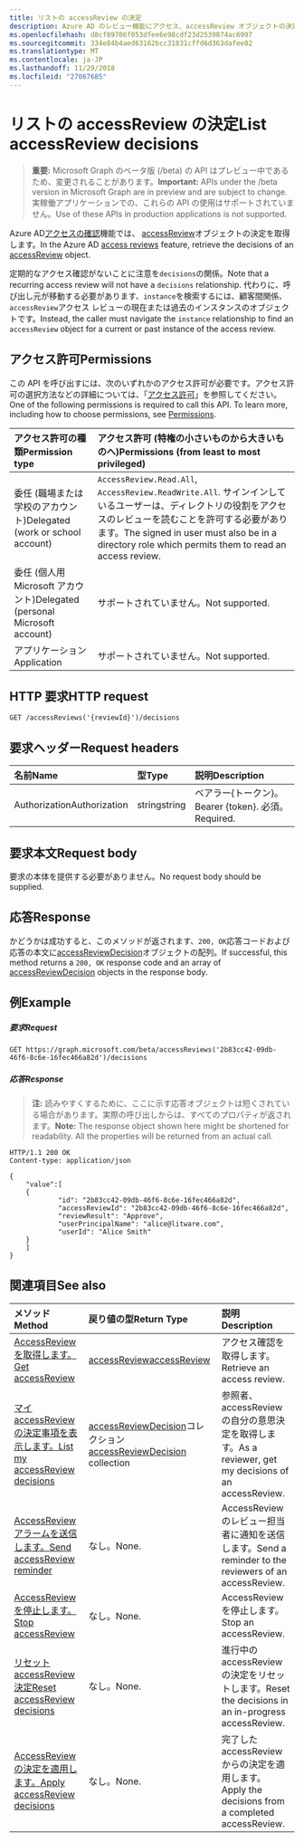```yaml
---
title: リストの accessReview の決定
description: Azure AD のレビュー機能にアクセス、accessReview オブジェクトの決定を取得します。
ms.openlocfilehash: d8cf89706f053dfee6e98cdf23d2539874ac6997
ms.sourcegitcommit: 334e84b4aed63162bcc31831cffd6d363dafee02
ms.translationtype: MT
ms.contentlocale: ja-JP
ms.lasthandoff: 11/29/2018
ms.locfileid: "27067685"
---
```

# <a name="list-accessreview-decisions"></a><span data-ttu-id="5fbe8-103">リストの accessReview の決定</span><span class="sxs-lookup"><span data-stu-id="5fbe8-103">List accessReview decisions</span></span>

> <span data-ttu-id="5fbe8-104">**重要:** Microsoft Graph のベータ版 (/beta) の API はプレビュー中であるため、変更されることがあります。</span><span class="sxs-lookup"><span data-stu-id="5fbe8-104">**Important:** APIs under the /beta version in Microsoft Graph are in preview and are subject to change.</span></span> <span data-ttu-id="5fbe8-105">実稼働アプリケーションでの、これらの API の使用はサポートされていません。</span><span class="sxs-lookup"><span data-stu-id="5fbe8-105">Use of these APIs in production applications is not supported.</span></span>

<span data-ttu-id="5fbe8-106">Azure AD[アクセスの確認](../resources/accessreviews-root.md)機能では、 [accessReview](../resources/accessreview.md)オブジェクトの決定を取得します。</span><span class="sxs-lookup"><span data-stu-id="5fbe8-106">In the Azure AD [access reviews](../resources/accessreviews-root.md) feature, retrieve the decisions of an [accessReview](../resources/accessreview.md) object.</span></span>

<span data-ttu-id="5fbe8-107">定期的なアクセス確認がないことに注意を`decisions`の関係。</span><span class="sxs-lookup"><span data-stu-id="5fbe8-107">Note that a recurring access review will not have a `decisions` relationship.</span></span>  <span data-ttu-id="5fbe8-108">代わりに、呼び出し元が移動する必要があります、`instance`を検索するには、顧客間関係、`accessReview`アクセス レビューの現在または過去のインスタンスのオブジェクトです。</span><span class="sxs-lookup"><span data-stu-id="5fbe8-108">Instead, the caller must navigate the `instance` relationship to find an `accessReview` object for a current or past instance of the access review.</span></span>

## <a name="permissions"></a><span data-ttu-id="5fbe8-109">アクセス許可</span><span class="sxs-lookup"><span data-stu-id="5fbe8-109">Permissions</span></span>
<span data-ttu-id="5fbe8-p103">この API を呼び出すには、次のいずれかのアクセス許可が必要です。アクセス許可の選択方法などの詳細については、「[アクセス許可](/graph/permissions-reference)」を参照してください。</span><span class="sxs-lookup"><span data-stu-id="5fbe8-p103">One of the following permissions is required to call this API. To learn more, including how to choose permissions, see [Permissions](/graph/permissions-reference).</span></span>

|<span data-ttu-id="5fbe8-112">アクセス許可の種類</span><span class="sxs-lookup"><span data-stu-id="5fbe8-112">Permission type</span></span>                        | <span data-ttu-id="5fbe8-113">アクセス許可 (特権の小さいものから大きいものへ)</span><span class="sxs-lookup"><span data-stu-id="5fbe8-113">Permissions (from least to most privileged)</span></span>              |
|:--------------------------------------|:---------------------------------------------------------|
|<span data-ttu-id="5fbe8-114">委任 (職場または学校のアカウント)</span><span class="sxs-lookup"><span data-stu-id="5fbe8-114">Delegated (work or school account)</span></span>     | <span data-ttu-id="5fbe8-115">`AccessReview.Read.All`, `AccessReview.ReadWrite.All`.</span><span class="sxs-lookup"><span data-stu-id="5fbe8-115"></span></span>  <span data-ttu-id="5fbe8-116">サインインしているユーザーは、ディレクトリの役割をアクセスのレビューを読むことを許可する必要があります。</span><span class="sxs-lookup"><span data-stu-id="5fbe8-116">The signed in user must also be in a directory role which permits them to read an access review.</span></span> |
|<span data-ttu-id="5fbe8-117">委任 (個人用 Microsoft アカウント)</span><span class="sxs-lookup"><span data-stu-id="5fbe8-117">Delegated (personal Microsoft account)</span></span> | <span data-ttu-id="5fbe8-118">サポートされていません。</span><span class="sxs-lookup"><span data-stu-id="5fbe8-118">Not supported.</span></span> |
|<span data-ttu-id="5fbe8-119">アプリケーション</span><span class="sxs-lookup"><span data-stu-id="5fbe8-119">Application</span></span>                            | <span data-ttu-id="5fbe8-120">サポートされていません。</span><span class="sxs-lookup"><span data-stu-id="5fbe8-120">Not supported.</span></span> |

## <a name="http-request"></a><span data-ttu-id="5fbe8-121">HTTP 要求</span><span class="sxs-lookup"><span data-stu-id="5fbe8-121">HTTP request</span></span>
<!-- { "blockType": "ignored" } -->
```http
GET /accessReviews('{reviewId}')/decisions
```
## <a name="request-headers"></a><span data-ttu-id="5fbe8-122">要求ヘッダー</span><span class="sxs-lookup"><span data-stu-id="5fbe8-122">Request headers</span></span>
| <span data-ttu-id="5fbe8-123">名前</span><span class="sxs-lookup"><span data-stu-id="5fbe8-123">Name</span></span>         | <span data-ttu-id="5fbe8-124">型</span><span class="sxs-lookup"><span data-stu-id="5fbe8-124">Type</span></span>        | <span data-ttu-id="5fbe8-125">説明</span><span class="sxs-lookup"><span data-stu-id="5fbe8-125">Description</span></span> |
|:-------------|:------------|:------------|
| <span data-ttu-id="5fbe8-126">Authorization</span><span class="sxs-lookup"><span data-stu-id="5fbe8-126">Authorization</span></span> | <span data-ttu-id="5fbe8-127">string</span><span class="sxs-lookup"><span data-stu-id="5fbe8-127">string</span></span> | <span data-ttu-id="5fbe8-128">ベアラー\{トークン\}。</span><span class="sxs-lookup"><span data-stu-id="5fbe8-128">Bearer \{token\}.</span></span> <span data-ttu-id="5fbe8-129">必須。</span><span class="sxs-lookup"><span data-stu-id="5fbe8-129">Required.</span></span> |

## <a name="request-body"></a><span data-ttu-id="5fbe8-130">要求本文</span><span class="sxs-lookup"><span data-stu-id="5fbe8-130">Request body</span></span>
<span data-ttu-id="5fbe8-131">要求の本体を提供する必要がありません。</span><span class="sxs-lookup"><span data-stu-id="5fbe8-131">No request body should be supplied.</span></span>

## <a name="response"></a><span data-ttu-id="5fbe8-132">応答</span><span class="sxs-lookup"><span data-stu-id="5fbe8-132">Response</span></span>
<span data-ttu-id="5fbe8-133">かどうかは成功すると、このメソッドが返されます、`200, OK`応答コードおよび応答の本文に[accessReviewDecision](../resources/accessreviewdecision.md)オブジェクトの配列。</span><span class="sxs-lookup"><span data-stu-id="5fbe8-133">If successful, this method returns a `200, OK` response code and an array of [accessReviewDecision](../resources/accessreviewdecision.md) objects in the response body.</span></span>

## <a name="example"></a><span data-ttu-id="5fbe8-134">例</span><span class="sxs-lookup"><span data-stu-id="5fbe8-134">Example</span></span>
##### <a name="request"></a><span data-ttu-id="5fbe8-135">要求</span><span class="sxs-lookup"><span data-stu-id="5fbe8-135">Request</span></span>

<!-- {
  "blockType": "request",
  "name": "get_accessReview_decisions"
}-->
```http
GET https://graph.microsoft.com/beta/accessReviews('2b83cc42-09db-46f6-8c6e-16fec466a82d')/decisions
```

##### <a name="response"></a><span data-ttu-id="5fbe8-136">応答</span><span class="sxs-lookup"><span data-stu-id="5fbe8-136">Response</span></span>
><span data-ttu-id="5fbe8-p106">**注:** 読みやすくするために、ここに示す応答オブジェクトは短くされている場合があります。実際の呼び出しからは、すべてのプロパティが返されます。</span><span class="sxs-lookup"><span data-stu-id="5fbe8-p106">**Note:** The response object shown here might be shortened for readability. All the properties will be returned from an actual call.</span></span>
<!-- {
  "blockType": "response",
  "truncated": true,
  "@odata.type": "microsoft.graph.accessReviewDecision",
  "isCollection": "true"
} -->
```http
HTTP/1.1 200 OK
Content-type: application/json

{
    "value":[
    {
            "id": "2b83cc42-09db-46f6-8c6e-16fec466a82d",
            "accessReviewId": "2b83cc42-09db-46f6-8c6e-16fec466a82d",
            "reviewResult": "Approve",
            "userPrincipalName": "alice@litware.com",
            "userId": "Alice Smith"
    }
    ]
}
```

## <a name="see-also"></a><span data-ttu-id="5fbe8-139">関連項目</span><span class="sxs-lookup"><span data-stu-id="5fbe8-139">See also</span></span>

| <span data-ttu-id="5fbe8-140">メソッド</span><span class="sxs-lookup"><span data-stu-id="5fbe8-140">Method</span></span>           | <span data-ttu-id="5fbe8-141">戻り値の型</span><span class="sxs-lookup"><span data-stu-id="5fbe8-141">Return Type</span></span>    |<span data-ttu-id="5fbe8-142">説明</span><span class="sxs-lookup"><span data-stu-id="5fbe8-142">Description</span></span>|
|:---------------|:--------|:----------|
|[<span data-ttu-id="5fbe8-143">AccessReview を取得します。</span><span class="sxs-lookup"><span data-stu-id="5fbe8-143">Get accessReview</span></span>](accessreview-get.md) |  [<span data-ttu-id="5fbe8-144">accessReview</span><span class="sxs-lookup"><span data-stu-id="5fbe8-144">accessReview</span></span>](../resources/accessreview.md) |  <span data-ttu-id="5fbe8-145">アクセス確認を取得します。</span><span class="sxs-lookup"><span data-stu-id="5fbe8-145">Retrieve an access review.</span></span> |
|[<span data-ttu-id="5fbe8-146">マイ accessReview の決定事項を表示します。</span><span class="sxs-lookup"><span data-stu-id="5fbe8-146">List my accessReview decisions</span></span>](accessreview-listmydecisions.md) |        <span data-ttu-id="5fbe8-147">[accessReviewDecision](../resources/accessreviewdecision.md)コレクション</span><span class="sxs-lookup"><span data-stu-id="5fbe8-147">[accessReviewDecision](../resources/accessreviewdecision.md) collection</span></span>|    <span data-ttu-id="5fbe8-148">参照者、accessReview の自分の意思決定を取得します。</span><span class="sxs-lookup"><span data-stu-id="5fbe8-148">As a reviewer, get my decisions of an accessReview.</span></span>|
|[<span data-ttu-id="5fbe8-149">AccessReview アラームを送信します。</span><span class="sxs-lookup"><span data-stu-id="5fbe8-149">Send accessReview reminder</span></span>](accessreview-sendreminder.md) |       <span data-ttu-id="5fbe8-150">なし。</span><span class="sxs-lookup"><span data-stu-id="5fbe8-150">None.</span></span>   |   <span data-ttu-id="5fbe8-151">AccessReview のレビュー担当者に通知を送信します。</span><span class="sxs-lookup"><span data-stu-id="5fbe8-151">Send a reminder to the reviewers of an accessReview.</span></span> |
|[<span data-ttu-id="5fbe8-152">AccessReview を停止します。</span><span class="sxs-lookup"><span data-stu-id="5fbe8-152">Stop accessReview</span></span>](accessreview-stop.md) |        <span data-ttu-id="5fbe8-153">なし。</span><span class="sxs-lookup"><span data-stu-id="5fbe8-153">None.</span></span>   |   <span data-ttu-id="5fbe8-154">AccessReview を停止します。</span><span class="sxs-lookup"><span data-stu-id="5fbe8-154">Stop an accessReview.</span></span> |
|[<span data-ttu-id="5fbe8-155">リセット accessReview 決定</span><span class="sxs-lookup"><span data-stu-id="5fbe8-155">Reset accessReview decisions</span></span>](accessreview-reset.md) |        <span data-ttu-id="5fbe8-156">なし。</span><span class="sxs-lookup"><span data-stu-id="5fbe8-156">None.</span></span>   |   <span data-ttu-id="5fbe8-157">進行中の accessReview の決定をリセットします。</span><span class="sxs-lookup"><span data-stu-id="5fbe8-157">Reset the decisions in an in-progress accessReview.</span></span>|
|[<span data-ttu-id="5fbe8-158">AccessReview の決定を適用します。</span><span class="sxs-lookup"><span data-stu-id="5fbe8-158">Apply accessReview decisions</span></span>](accessreview-apply.md) |        <span data-ttu-id="5fbe8-159">なし。</span><span class="sxs-lookup"><span data-stu-id="5fbe8-159">None.</span></span>   |   <span data-ttu-id="5fbe8-160">完了した accessReview からの決定を適用します。</span><span class="sxs-lookup"><span data-stu-id="5fbe8-160">Apply the decisions from a completed accessReview.</span></span>|


<!-- {
  "type": "#page.annotation",
  "description": "Get accessReview decisions",
  "keywords": "",
  "section": "documentation",
  "tocPath": ""
}-->
